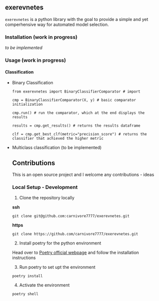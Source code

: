 ## exerevnetes

`exerevnetes` is a python library with the goal to provide a simple and yet comperhensive way for automated model selection. 

### Installation (work in progress)

<i>to be implemented</i>

### Usage (work in progress)
<h4>Classification</h4>
<ul>
    <li>Binary Classification</li>
   
    from exerevnetes import BinaryClassifierComparator # import

    cmp = BinaryClassifierComparator(X, y) # basic comparator initialization

    cmp.run() # run the comparator, which at the end displays the results

    results = cmp.get_results() # returns the results dataframe

    clf = cmp.get_best_clf(metric="precision_score") # returns the classifier that achieved the higher metric
</ul>
<ul>
    <li>Multiclass classification (to be implemented)</li>


## Contributions

This is an open source project and I welcome any contributions - ideas

### Local Setup - Development

1. Clone the repository locally

<b>ssh</b>
```
git clone git@github.com:carnivore7777/exerevnetes.git
```
<b>https</b>
```
git clone https://github.com/carnivore7777/exerevnetes.git
```
2. Install poetry for the python environment

Head over to [Poetry official webpage](https://python-poetry.org/docs/) and follow the installation instructions

3. Run poetry to set upt the environment
```
poetry install
```
4. Activate the environment
```
poetry shell
```